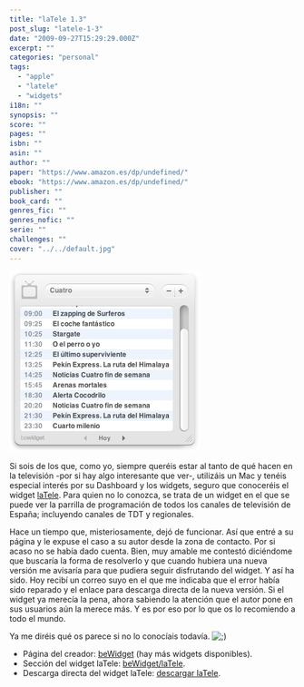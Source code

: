 ```yaml
---
title: "laTele 1.3"
post_slug: "latele-1-3"
date: "2009-09-27T15:29:29.000Z"
excerpt: ""
categories: "personal"
tags: 
  - "apple"
  - "latele"
  - "widgets"
i18n: ""
synopsis: ""
score: ""
pages: ""
isbn: ""
asin: ""
author: ""
paper: "https://www.amazon.es/dp/undefined/"
ebook: "https://www.amazon.es/dp/undefined/"
publisher: ""
book_card: ""
genres_fic: ""
genres_nofic: ""
serie: ""
challenges: ""
cover: "../../default.jpg"
---
```


![laTele](images/laTele.png "laTele")

Si sois de los que, como yo, siempre queréis estar al tanto de qué hacen en la televisión -por si hay algo interesante que ver-, utilizáis un Mac y tenéis especial interés por su Dashboard y los widgets, seguro que conoceréis el widget [laTele](http://www.bewidget.com/widget/latele). Para quien no lo conozca, se trata de un widget en el que se puede ver la parrilla de programación de todos los canales de televisión de España; incluyendo canales de TDT y regionales.

Hace un tiempo que, misteriosamente, dejó de funcionar. Así que entré a su página y le expuse el caso a su autor desde la zona de contacto. Por si acaso no se había dado cuenta. Bien, muy amable me contestó diciéndome que buscaría la forma de resolverlo y que cuando hubiera una nueva versión me avisaría para que pudiera seguir disfrutando del widget. Y así ha sido. Hoy recibí un correo suyo en el que me indicaba que el error había sido reparado y el enlace para descarga directa de la nueva versión. Si el widget ya merecía la pena, ahora sabiendo la atención que el autor pone en sus usuarios aún la merece más. Y es por eso por lo que os lo recomiendo a todo el mundo.

Ya me diréis qué os parece si no lo conocíais todavía. ![;)](http://fjp.es/wp-includes/images/smilies/icon_wink.gif)

- Página del creador: [beWidget](http://www.bewidget.com) (hay más widgets disponibles).
- Sección del widget laTele: [beWidget/laTele](http://www.bewidget.com/widget/latele).
- Descarga directa del widget laTele: [descargar laTele](http://www.bewidget.com/download/latele).
